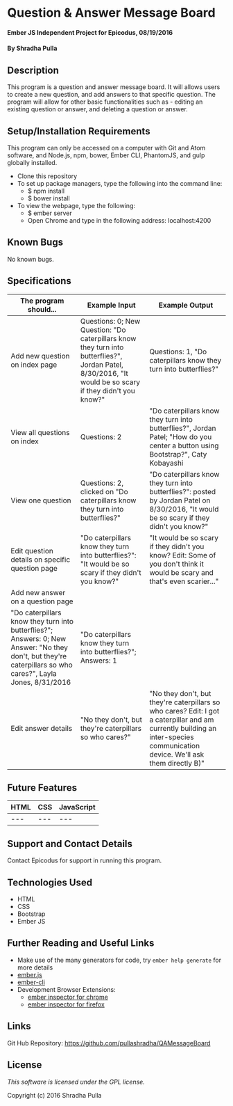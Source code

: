 # Question & Answer Message Board

#### Ember JS Independent Project for Epicodus, 08/19/2016

#### By Shradha Pulla

## Description

This program is a question and answer message board. It will allows users to create a new question, and add answers to that specific question. The program will allow for other basic functionalities such as - editing an existing question or answer, and deleting a question or answer.

## Setup/Installation Requirements

This program can only be accessed on a computer with Git and Atom software, and Node.js, npm, bower, Ember CLI, PhantomJS, and gulp globally installed.

* Clone this repository
* To set up package managers, type the following into the command line:
  * $ npm install
  * $ bower install
* To view the webpage, type the following:
  * $ ember server
  * Open Chrome and type in the following address: localhost:4200

## Known Bugs

No known bugs.

## Specifications

The program should... | Example Input | Example Output
----- | ----- | -----
Add new question on index page | Questions: 0; New Question: "Do caterpillars know they turn into butterflies?", Jordan Patel, 8/30/2016, "It would be so scary if they didn't you know?"   | Questions: 1, "Do caterpillars know they turn into butterflies?"
View all questions on index | Questions: 2 | "Do caterpillars know they turn into butterflies?", Jordan Patel; "How do you center a button using Bootstrap?", Caty Kobayashi
View one question | Questions: 2, clicked on "Do caterpillars know they turn into butterflies?" | "Do caterpillars know they turn into butterflies?": posted by Jordan Patel on 8/30/2016, "It would be so scary if they didn't you know?"
Edit question details on specific question page | "Do caterpillars know they turn into butterflies?": "It would be so scary if they didn't you know?" | "It would be so scary if they didn't you know? Edit: Some of you don't think it would be scary and that's even scarier..."
Add new answer on a question page |
"Do caterpillars know they turn into butterflies?"; Answers: 0; New Answer: "No they don't, but they're caterpillars so who cares?", Layla Jones, 8/31/2016 | "Do caterpillars know they turn into butterflies?"; Answers: 1
Edit answer details | "No they don't, but they're caterpillars so who cares?" | "No they don't, but they're caterpillars so who cares? Edit: I got a caterpillar and am currently building an inter-species communication device. We'll ask them directly B)"

## Future Features

HTML | CSS | JavaScript
----- | ----- | -----
--- | --- | ---

## Support and Contact Details

Contact Epicodus for support in running this program.

## Technologies Used

* HTML
* CSS
* Bootstrap
* Ember JS

## Further Reading and Useful Links

* Make use of the many generators for code, try `ember help generate` for more details
* [ember.js](http://emberjs.com/)
* [ember-cli](http://ember-cli.com/)
* Development Browser Extensions:
  * [ember inspector for chrome](https://chrome.google.com/webstore/detail/ember-inspector/bmdblncegkenkacieihfhpjfppoconhi)
  * [ember inspector for firefox](https://addons.mozilla.org/en-US/firefox/addon/ember-inspector/)

## Links

Git Hub Repository: https://github.com/pullashradha/QAMessageBoard

## License

*This software is licensed under the GPL license.*

Copyright (c) 2016 Shradha Pulla
